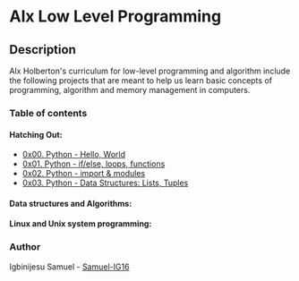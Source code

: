 # Alx Low Level Programming
## Description
Alx Holberton's curriculum for low-level programming and algorithm include the following projects that are meant to help us learn basic concepts of programming, algorithm and memory management in computers.
### Table of contents
  #### Hatching Out:
   * [0x00. Python - Hello, World](https://github.com/Samuel-IG16/alx-higher_level_programming/tree/master/0x00-python-hello_world)
   * [0x01. Python - if/else, loops, functions](https://github.com/Samuel-IG16/alx-higher_level_programming/tree/master/0x01-python-if_else_loops_functions)
   * [0x02. Python - import & modules](https://github.com/Samuel-IG16/alx-higher_level_programming/tree/master/0x02-python-import_modules)
   * [0x03. Python - Data Structures: Lists, Tuples](https://github.com/Samuel-IG16/alx-higher_level_programming/tree/master/0x03-python-data_structures)
  #### Data structures and Algorithms:
  #### Linux and Unix system programming:
### Author
Igbinijesu Samuel - [Samuel-IG16](https://github.com/Samuel-IG16)
